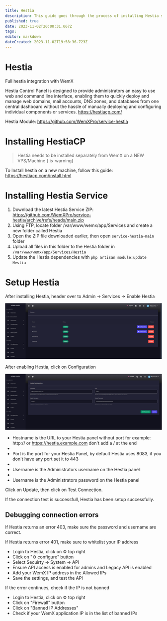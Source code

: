 ```yaml
---
title: Hestia
description: This guide goes through the process of installing Hestia service on WemX
published: true
date: 2023-11-02T20:00:31.067Z
tags: 
editor: markdown
dateCreated: 2023-11-02T19:58:36.723Z
---
```


# Hestia
Full hestia integration with WemX

Hestia Control Panel is designed to provide administrators an easy to use web and command line interface, enabling them to quickly deploy and manage web domains, mail accounts, DNS zones, and databases from one central dashboard without the hassle of manually deploying and configuring individual components or services. https://hestiacp.com/

Hestia Module: https://github.com/WemXPro/service-hestia

# Installing HestiaCP

> Hestia needs to be installed separately from WemX on a NEW VPS/Machine
{.is-warning}

To Install hestia on a new machine, follow this guide:
https://hestiacp.com/install.html

# Installing Hestia Service

1. Download the latest Hestia Service ZIP: https://github.com/WemXPro/service-hestia/archive/refs/heads/main.zip
2. Using FTP, locate folder /var/www/wemx/app/Services and create a new folder called Hestia
4. Open the ZIP file downloaded earlier, then open `service-hestia-main` folder
5. Upload all files in this folder to the Hestia folder in `/var/www/wemx/app/Services/Hestia`
6. Update the Hestia dependencies with `php artisan module:update Hestia`

# Setup Hestia

After installing Hestia, header over to Admin -> Services -> Enable Hestia

![hestia-services.png](/assets/hestia-services.png)

After enabling Hestia, click on Configuration

![hestia-configuration.png](/assets/hestia-configuration.png)

- Hostname is the URL to your Hestia panel without port for example: http:// or https://hestia.example.com don't add a / at the end
- 
- Port is the port for your Hestia Panel, by default Hestia uses 8083, if you don't have any port set it to 443
- 
- Username is the Administrators username on the Hestia panel
- 
- Username is the Administrators password on the Hestia panel

Click on Update, then click on Test Connection.

If the connection test is successfull, Hestia has been setup successfully. 

## Debugging connection errors
If Hestia returns an error 403, make sure the password and username are correct. 

If Hestia returns error 401, make sure to whitelist your IP address
- Login to Hestia, click on ⚙️ top right
- Click on "⚙️ configure" button
- Select Secuirty -> System -> API
- Ensure API access is enabled for admins and Legacy API is enabled
- Add your WemX IP address in the Allowed IPs
- Save the settings, and test the API

If the error continues, check if the IP is not banned
- Login to Hestia, click on ⚙️ top right
- Click on "Firewall" button
- Click on "Banned IP Addresses"
- Check if your WemX application IP is in the list of banned IPs
